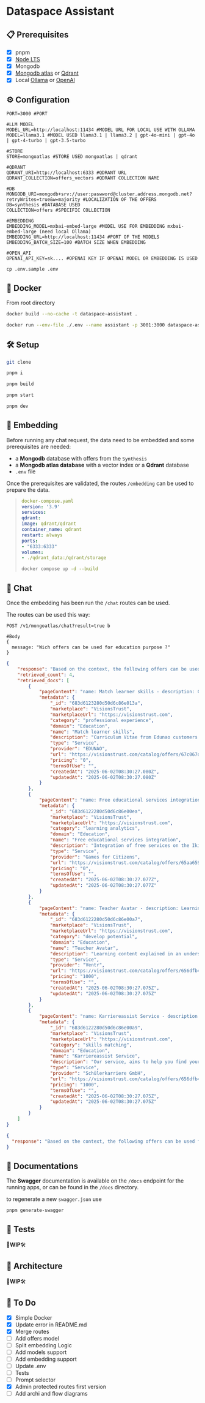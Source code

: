 # Dataspace Assistant

## 📋 Prerequisites

* [x] pnpm
* [x] [Node LTS](https://nodejs.org/fr)
* [x] Mongodb
* [x] [Mongodb atlas](https://www.mongodb.com/docs/atlas/atlas-vector-search/vector-search-overview/#atlas-vector-search-indexes) or [Qdrant](https://qdrant.tech/documentation/)
* [x] Local [Ollama](https://ollama.com/) or [OpenAI](https://platform.openai.com/api-keys)

## ⚙️ Configuration

```dotenv
PORT=3000 #PORT

#LLM MODEL
MODEL_URL=http://localhost:11434 #MODEL URL FOR LOCAL USE WITH OLLAMA
MODEL=llama3.1 #MODEL USED llama3.1 | llama3.2 | gpt-4o-mini | gpt-4o | gpt-4-turbo | gpt-3.5-turbo

#STORE
STORE=mongoatlas #STORE USED mongoatlas | qdrant

#QDRANT
QDRANT_URI=http://localhost:6333 #QDRANT URL
QDRANT_COLLECTION=offers_vectors #QDRANT COLLECTION NAME

#DB
MONGODB_URI=mongodb+srv://user:paswword@cluster.address.mongodb.net?retryWrites=true&w=majority #LOCALIZATION OF THE OFFERS
DB=synthesis #DATABASE USED
COLLECTION=offers #SPECIFIC COLLECTION

#EMBEDDING
EMBEDDING_MODEL=mxbai-embed-large #MODEL USE FOR EMBEDDING mxbai-embed-large (need local Ollama)
EMBEDDING_URL=http://localhost:11434 #PORT OF THE MODELS
EMBEDDING_BATCH_SIZE=100 #BATCH SIZE WHEN EMBEDDING

#OPEN_API
OPENAI_API_KEY=sk.... #OPENAI KEY IF OPENAI MODEL OR EMBEDDING IS USED
```

```dotenv
cp .env.sample .env
```

## 🐳 Docker

From root directory
```bash
docker build --no-cache -t dataspace-assistant .
```

```bash
docker run --env-file ./.env --name assistant -p 3001:3000 dataspace-assistant
```

## 🛠️ Setup

```bash
git clone
```

```bash
pnpm i
```

```bash
pnpm build
```

```bash
pnpm start
```

```bash
pnpm dev
```

## 🔢 Embedding

Before running any chat request, the data need to be embedded and some prerequisites are needed:
* a **Mongodb** database with offers from the `Synthesis`
* a **Mongodb atlas database** with a vector index or a **Qdrant** database
* `.env` file

Once the prerequisites are validated, the routes `/embedding` can be used to prepare the data.

> ```yaml
> docker-compose.yaml
> version: '3.9'
> services:
> qdrant:
> image: qdrant/qdrant
> container_name: qdrant
> restart: always
> ports:
> - "6333:6333"
> volumes:
> - ./qdrant_data:/qdrant/storage
> 
> ```
> 
> ```bash
> docker compose up -d --build
> ```
> 

## 💬 Chat

Once the embedding has been run the `/chat` routes can be used.

The routes can be used this way: 

```http request
POST /v1/mongoatlas/chat?result=true b
```
```jsonc
#Body
{
  message: "Wich offers can be used for education purpose ?"
}
```

```json
{
    "response": "Based on the context, the following offers can be used for education purposes:\n\n1. Match learner skills\n2. Free educational services integration\n3. Teacher Avatar \n4. Karriereassist Service",
    "retrieved_count": 4,
    "retrieved_docs": [
        {
            "pageContent": "name: Match learner skills - description: Curriculum Vitae from Edunao customers on Moodle LMS - category: professional experience - domain: Education - pricing: 0 - provider: EDUNAO - type: Service",
            "metadata": {
                "_id": "683d6123280d50d6c86e013a",
                "marketplace": "VisionsTrust",
                "marketplaceUrl": "https://visionstrust.com",
                "category": "professional experience",
                "domain": "Education",
                "name": "Match learner skills",
                "description": "Curriculum Vitae from Edunao customers on Moodle LMS",
                "type": "Service",
                "provider": "EDUNAO",
                "url": "https://visionstrust.com/catalog/offers/67c067d9c92ccf4328ebf30a",
                "pricing": "0",
                "termsOfUse": "",
                "createdAt": "2025-06-02T08:30:27.080Z",
                "updatedAt": "2025-06-02T08:30:27.080Z"
            }
        },
        {
            "pageContent": "name: Free educational services integration - description: Integration of free services on the Ikigai platform - category: learning analytics - domain: Education - pricing: 0 - provider: Games for Citizens - type: Service",
            "metadata": {
                "_id": "683d6122280d50d6c86e00ea",
                "marketplace": "VisionsTrust",
                "marketplaceUrl": "https://visionstrust.com",
                "category": "learning analytics",
                "domain": "Education",
                "name": "Free educational services integration",
                "description": "Integration of free services on the Ikigai platform",
                "type": "Service",
                "provider": "Games for Citizens",
                "url": "https://visionstrust.com/catalog/offers/65aa65934dbbec41d021b35d",
                "pricing": "0",
                "termsOfUse": "",
                "createdAt": "2025-06-02T08:30:27.077Z",
                "updatedAt": "2025-06-02T08:30:27.077Z"
            }
        },
        {
            "pageContent": "name: Teacher Avatar - description: Learning content explained in an understandable way - category: develop potential - domain: Education - pricing: 1000 - provider: Ventr - type: Service",
            "metadata": {
                "_id": "683d6122280d50d6c86e00a7",
                "marketplace": "VisionsTrust",
                "marketplaceUrl": "https://visionstrust.com",
                "category": "develop potential",
                "domain": "Education",
                "name": "Teacher Avatar",
                "description": "Learning content explained in an understandable way",
                "type": "Service",
                "provider": "Ventr",
                "url": "https://visionstrust.com/catalog/offers/656dfb40282d47cfa6b66fd5",
                "pricing": "1000",
                "termsOfUse": "",
                "createdAt": "2025-06-02T08:30:27.075Z",
                "updatedAt": "2025-06-02T08:30:27.075Z"
            }
        },
        {
            "pageContent": "name: Karriereassist Service - description: Our service, aims to help you find your dream job. - category: skills matching - domain: Education - pricing: 1000 - provider: Schülerkarriere GmbH - type: Service",
            "metadata": {
                "_id": "683d6122280d50d6c86e00a9",
                "marketplace": "VisionsTrust",
                "marketplaceUrl": "https://visionstrust.com",
                "category": "skills matching",
                "domain": "Education",
                "name": "Karriereassist Service",
                "description": "Our service, aims to help you find your dream job.",
                "type": "Service",
                "provider": "Schülerkarriere GmbH",
                "url": "https://visionstrust.com/catalog/offers/656dfb40282d47cfa6b66fe6",
                "pricing": "1000",
                "termsOfUse": "",
                "createdAt": "2025-06-02T08:30:27.075Z",
                "updatedAt": "2025-06-02T08:30:27.075Z"
            }
        }
    ]
}
```

```json
{
  "response": "Based on the context, the following offers can be used for education purposes:\n\n1. Match learner skills\n2. Free educational services integration\n3. Teacher Avatar \n4. Karriereassist Service"
}
```

## 📑 Documentations

The **Swagger** documentation is available on the `/docs` endpoint for the running apps, or can be found in the `/docs` directory.

to regenerate a new `swagger.json` use 
```bash
pnpm generate-swagger
```

## 🧪 Tests

🚧**WIP**🛠️

## 📐 Architecture

🚧**WIP**🛠️

## 📌 To Do

* [x] Simple Docker
* [X] Update error in README.md
* [x] Merge routes
* [ ] Add offers model
* [ ] Split embedding Logic
* [ ] Add models support
* [ ] Add embedding support
* [ ] Update .env
* [ ] Tests
* [ ] Prompt selector 
* [x] Admin protected routes first version
* [ ] Add archi and flow diagrams
